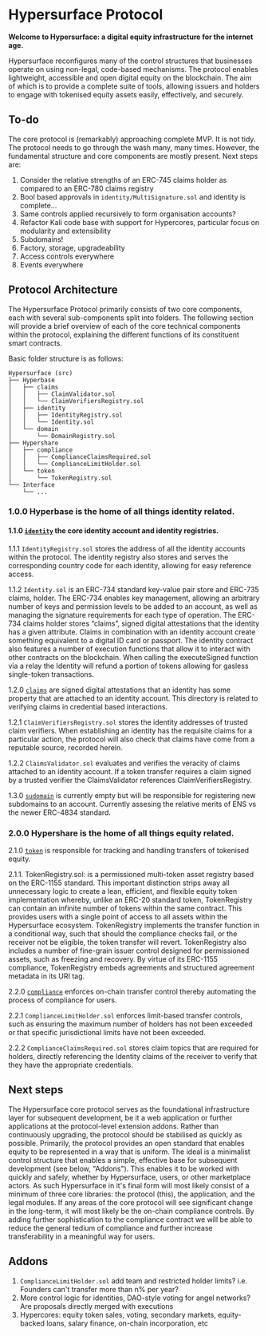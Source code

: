 # Hypersurface Protocol

**Welcome to Hypersurface: a digital equity infrastructure for the internet age.**

Hypersurface reconfigures many of the control structures that businesses operate on using non-legal, code-based mechanisms. The protocol enables lightweight, accessible and open digital equity on the blockchain. The aim of which is to provide a complete suite of tools, allowing issuers and holders to engage with tokenised equity assets easily, effectively, and securely. 

## To-do
The core protocol is (remarkably) approaching complete MVP. It is not tidy. The protocol needs to go through the wash many, many times. However, the fundamental structure and core components are mostly present. Next steps are: 

1. Consider the relative strengths of an ERC-745 claims holder as compared to an ERC-780 claims registry
2. Bool based approvals in `identity/MultiSignature.sol` and identity is complete...
3. Same controls applied recursively to form organisation accounts?
4. Refactor Kali code base with support for Hypercores, particular focus on modularity and extensibility
5. Subdomains!
6. Factory, storage, upgradeability 
7. Access controls everywhere
8. Events everywhere

## Protocol Architecture

The Hypersurface Protocol primarily consists of two core components, each with several sub-components split into folders. The following section will provide a brief overview of each of the core technical components within the protocol, explaining the different functions of its constituent smart contracts. 

Basic folder structure is as follows:

	Hypersurface (src)
	├── Hyperbase
	│   ├── claims
	│   │   ├── ClaimValidator.sol
	│   │   └── ClaimVerifiersRegistry.sol
	│   ├── identity
	│   │   ├── IdentityRegistry.sol
	│   │   └── Identity.sol
	│   └── domain
	│       └── DomainRegistry.sol
	├── Hypershare
	│   ├── compliance
	│   │   ├── ComplianceClaimsRequired.sol
	│   │   └── ComplianceLimitHolder.sol
	│   └── token
	│       └── TokenRegistry.sol
	└── Interface
		└── ...

### 1.0.0 Hyperbase is the home of all things **identity** related.

#### 1.1.0 [`identity`](https://github.com/blit-man/hypersurface-forge/src/Hyperbase/identity) the core identity account and identity registries.

1.1.1 `IdentityRegistry.sol` stores the address of all the identity accounts within the protocol. The identity registry also stores and serves the corresponding country code for each identity, allowing for easy reference access. 

1.1.2 `Identity.sol` is an ERC-734 standard key-value pair store and ERC-735 claims, holder. The ERC-734 enables key management, allowing an arbitrary number of keys and permission levels to be added to an account, as well as managing the signature requirements for each type of operation. The ERC-734 claims holder stores “claims”, signed digital attestations that the identity has a given attribute. Claims in combination with an identity account create something equivalent to a digital ID card or passport.  The identity contract also features a number of execution functions that allow it to interact with other contracts on the blockchain. When calling the executeSigned function via a relay the Identity will refund a portion of tokens allowing for gasless single-token transactions. 

1.2.0 [`claims`](https://github.com/blit-man/hypersurface-forge/src/Hyperbase/claims) are signed digital attestations that an identity has some property that are attached to an identity account. This directory is related to verifying claims in credential based interactions. 

1.2.1 `ClaimVerifiersRegistry.sol` stores the identity addresses of trusted claim verifiers. When establishing an identity has the requisite claims for a particular action, the protocol will also check that claims have come from a reputable source, recorded herein. 

1.2.2 `ClaimsValidator.sol` evaluates and verifies the veracity of claims attached to an identity account. If a token transfer requires a claim signed by a trusted verifier the ClaimsValidator references ClaimVerifiersRegistry.

1.3.0 [`sudomain`](https://github.com/blit-man/hypersurface-forge/src/Hyperbase/sudomain) is currently empty but will be responsible for registering new  subdomains to an account. Currently assesing the relative merits of ENS vs the newer ERC-4834 standard.

### 2.0.0 Hypershare is the home of all things **equity** related. 

2.1.0 [`token`](https://github.com/blit-man/hypersurface-forge/src/Hypershare/token) is responsible for tracking and handling transfers of tokenised equity.

2.1.1. TokenRegistry.sol: is a permissioned multi-token asset registry based on the ERC-1155 standard. This important distinction strips away all unnecessary logic to create a lean, efficient, and flexible equity token implementation whereby, unlike an ERC-20 standard token, TokenRegistry can contain an infinite number of tokens within the same contract. This provides users with a single point of access to all assets within the Hypersurface ecosystem. TokenRegistry implements the transfer function in a conditional way, such that should the compliance checks fail, or the receiver not be eligible, the token transfer will revert. TokenRegistry also includes a number of fine-grain issuer control designed for permissioned assets, such as freezing and recovery. By virtue of its ERC-1155 compliance, TokenRegistry embeds agreements and structured agreement metadata in its URI tag.

2.2.0 [`compliance`](https://github.com/blit-man/hypersurface-forge/src/Hypershare/compliance) enforces on-chain transfer control thereby automating the process of compliance for users.

2.2.1 `ComplianceLimitHolder.sol` enforces limit-based transfer controls, such as ensuring the maximum number of holders has not been exceeded or that specific jurisdictional limits have not been exceeded. 

2.2.2 `ComplianceClaimsRequired.sol` stores claim topics that are required for holders, directly referencing the Identity claims of the receiver to verify that they have the appropriate credentials. 

## Next steps

The Hypersurface core protocol serves as the foundational infrastructure layer for subsequent development, be it a web application or further applications at the protocol-level extension addons. Rather than continuously upgrading, the protocol should be stabilised as quickly as possible. Primarily, the protocol provides an open standard that enables equity to be represented in a way that is uniform. The ideal is a minimalist control structure that enables a simple, effective base for subsequent development (see below, "Addons"). This enables it to be worked with quickly and safely, whether by Hypersurface, users, or other marketplace actors. As such Hypersurface in it's final form will most likely consist of a minimum of three core libraries: the protocol (this), the application, and the legal modules. If any areas of the core protocol will see significant change in the long-term, it will most likely be the on-chain compliance controls. By adding further sophistication to the compliance contract we will be able to reduce the general tedium of compliance and further increase transferability in a meaningful way for users.

## Addons

1. `ComplianceLimitHolder.sol` add team and restricted holder limits? i.e. Founders can't transfer more than n% per year?
2. More control logic for identities, DAO-style voting for angel networks? Are proposals directly merged with executions
3. Hypercores: equity token sales, voting, secondary markets, equity-backed loans, salary finance, on-chain incorporation, etc 